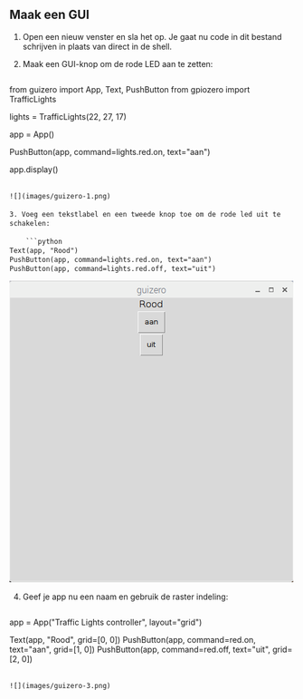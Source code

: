 ## Maak een GUI

1. Open een nieuw venster en sla het op. Je gaat nu code in dit bestand schrijven in plaats van direct in de shell.

2. Maak een GUI-knop om de rode LED aan te zetten:
    
    ```python
from guizero import App, Text, PushButton
from gpiozero import TrafficLights

lights = TrafficLights(22, 27, 17)

app = App()

PushButton(app, command=lights.red.on, text="aan")

app.display()
```

![](images/guizero-1.png)

3. Voeg een tekstlabel en een tweede knop toe om de rode led uit te schakelen:
    
    ```python
Text(app, "Rood")
PushButton(app, command=lights.red.on, text="aan")
PushButton(app, command=lights.red.off, text="uit")
```

![](images/guizero-2.png)

4. Geef je app nu een naam en gebruik de raster indeling:
    
    ```python
app = App("Traffic Lights controller", layout="grid")

Text(app, "Rood", grid=[0, 0])
PushButton(app, command=red.on, text="aan", grid=[1, 0])
PushButton(app, command=red.off, text="uit", grid=[2, 0])
```

![](images/guizero-3.png)
